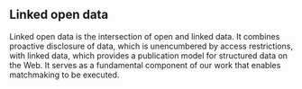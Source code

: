 ## Linked open data

Linked open data is the intersection of open and linked data.
It combines proactive disclosure of data, which is unencumbered by access restrictions, with linked data, which provides a publication model for structured data on the Web.
It serves as a fundamental component of our work that enables matchmaking to be executed.
